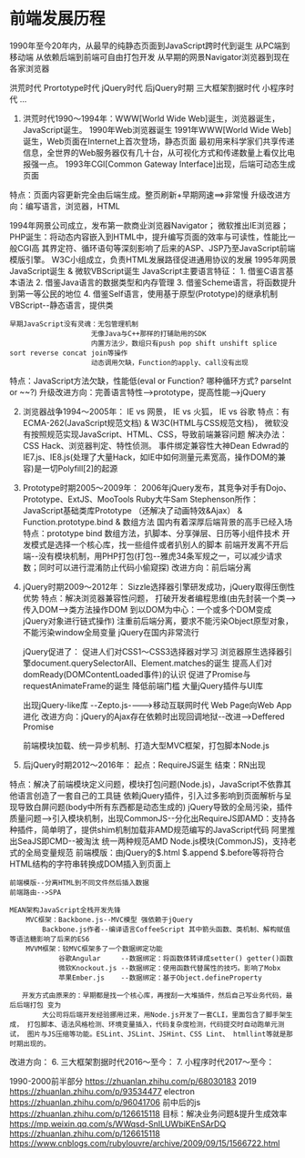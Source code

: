 # 前端发展历程

1990年至今20年内，从最早的纯静态页面到JavaScript跨时代到诞生
从PC端到移动端
从依赖后端到前端可自由打包开发
从早期的网景Navigator浏览器到现在各家浏览器

洪荒时代
Prortotype时代
jQuery时代
后jQuery时期
三大框架割据时代
小程序时代
...

1. 洪荒时代1990～1994年：WWW[World Wide Web]诞生，浏览器诞生，JavaScript诞生。
1990年Web浏览器诞生
1991年WWW[World Wide Web]诞生，Web页面在Internet上首次登场，静态页面
    最初用来科学家们共享传递信息，全世界的Web服务器仅有几十台，从可视化方式和传递数量上看仅比电报强一点。
1993年CGI[Common Gateway Interface]出现，后端可动态生成页面

特点：页面内容更新完全由后端生成。整页刷新+早期网速==>非常慢
升级改进方向：编写语言，浏览器，HTML

1994年网景公司成立，发布第一款商业浏览器Navigator；
    微软推出IE浏览器；
    PHP诞生：将动态内容嵌入到HTML中，提升编写页面的效率与可读性，性能比一般CGI高
            其界定符、循环语句等深刻影响了后来的ASP、JSP乃至JavaScript前端模版引擎。
    W3C小组成立，负责HTML发展路径促进通用协议的发展
1995年网景JavaScript诞生 & 微软VBScript诞生
        JavaScript主要语言特征：
            1. 借鉴C语言基本语法
            2. 借鉴Java语言的数据类型和内存管理
            3. 借鉴Scheme语言，将函数提升到第一等公民的地位
            4. 借鉴Self语言，使用基于原型(Prototype)的继承机制
        VBScript--静态语言，提供类

    早期JavaScript没有灵魂：无包管理机制
                        无像Java与C++那样的打辅助用的SDK
                        内置方法少，数组只有push pop shift unshift splice sort reverse concat join等操作
                        动态调用欠缺，Function的apply、call没有出现
特点：JavaScript方法欠缺，性能低(eval or Function? 哪种循环方式? parseInt or ~~?)
升级改进方向：完善语言特性-->prototype，提高性能-->jQuery

2. 浏览器战争1994～2005年：
IE vs 网景， IE vs 火狐， IE vs 谷歌
特点：有ECMA-262(JavaScript规范文档) & W3C(HTML与CSS规范文档)，
    微软没有按照规范实现JavaScript、HTML、CSS，导致前端兼容问题
解决办法：CSS Hack、浏览器判定、特性侦测。
        事件绑定兼容性大神Dean Edwrad的IE7.js、IE8.js(处理了大量Hack，如IE中如何测量元素宽高，操作DOM的兼容)是一切Polyfill[2]的起源

3. Prototype时期2005～2009年：
2006年jQuery发布，其竞争对手有Dojo、Prototype、ExtJS、MooTools
Ruby大牛Sam Stephenson所作：JavaScript基础类库Prototype （还解决了动画特效&Ajax）
                        & Function.prototype.bind 
                        & 数组方法
国内有着深厚后端背景的高手已经入场
特点：prototype bind 数组方法，扒脚本、分享弹层、日历等小组件技术
    开发模式是选择一个核心库，找一些组件或者扒别人的脚本
    前端开发离不开后端--没有模块机制，用PHP打包(打包--雅虎34条军规之一，可以减少请求数；同时可以进行混淆防止代码小偷窥探)
改进方向：前后端分离

4. jQuery时期2009～2012年：
Sizzle选择器引擎研发成功，jQuery取得压倒性优势
特点：解决浏览器兼容性问题，
    打破开发者编程思维(由先封装一个类-->传入DOM-->类方法操作DOM 到以DOM为中心：一个或多个DOM变成jQuery对象进行链式操作)
    注重前后端分离，要求不能污染Object原型对象，不能污染window全局变量
    jQuery在国内非常流行

    jQuery促进了：
        促进人们对CSS1～CSS3选择器对学习
        浏览器原生选择器引擎document.querySelectorAll、Element.matches的诞生
        提高人们对domReady(DOMContentLoaded事件)的认识
        促进了Promise与requestAnimateFrame的诞生
        降低前端门槛
      大量jQuery插件与UI库

    出现jQuery-like库 --Zepto.js---->移动互联网时代
    Web Page向Web App进化
改进方向：jQuery的Ajax存在依赖时出现回调地狱--改进-->Deffered Promise

    前端模块加载、统一异步机制、打造大型MVC框架，打包脚本Node.js 
5. 后jQuery时期2012～2016年：
起点：RequireJS诞生
结束：RN出现

特点：解决了前端模块定义问题，模块打包问题(Node.js)，JavaScript不依靠其他语言创造了一套自己的工具链
    依赖jQuery插件，引入过多影响到页面解析与呈现导致白屏问题(body中所有东西都是动态生成的)
   jQuery导致的全局污染，插件质量问题-->引入模块机制，出现CommonJS--分化出RequireJS即AMD：支持各种插件，简单明了，提供shim机制加载非AMD规范编写的JavaScript代码
   阿里推出SeaJS即CMD--被淘汰
    统一两种规范AMD Node.js模块(CommonJS)，支持老式的全局变量规范
    前端模版：由jQuery的$.html $.append $.before等将符合HTML结构的字符串转换成DOM插入到页面上

    前端模版--分离HTML到不同文件然后插入数据
    前端路由-->SPA

    MEAN架构JavaScript全栈开发先锋
        MVC框架：Backbone.js--MVC模型 强依赖于jQuery
            Backbone.js作者--编译语言CoffeeScript 其中箭头函数、类机制、解构赋值等语法糖影响了后来的ES6
        MVVM框架：较MVC框架多了一个数据绑定功能
                谷歌Angular     --数据绑定：将函数体转译成setter() getter()函数
                微软Knockout.js --数据绑定：使用函数代替属性的技巧。影响了Mobx
                苹果Ember.js    --数据绑定：基于Object.defineProperty

       开发方式由原来的：早期都是找一个核心库，再搜刮一大堆插件，然后自己写业务代码，最后后端打包 变为
            大公司将后端开发经验挪用过来，用Node.js开发了一套CLI，里面包含了脚手架生成， 打包脚本、语法风格检测、环境变量插入，代码复杂度检测，代码提交时自动跑单元测试， 图片与JS压缩等功能。ESLint、JSLint、JSHint、CSS Lint、 htmllint等就是那时期出现的。

改进方向： 
6. 三大框架割据时代2016～至今：
7. 小程序时代2017～至今：




1990-2000前半部分    https://zhuanlan.zhihu.com/p/68030183
2019                https://zhuanlan.zhihu.com/p/93534477
electron            https://zhuanlan.zhihu.com/p/96041706
前中后的js                    https://zhuanlan.zhihu.com/p/126615118
    目标：解决业务问题&提升生成效率
https://mp.weixin.qq.com/s/WWqsd-SnILUWbiKEnSArDQ
https://zhuanlan.zhihu.com/p/126615118
https://www.cnblogs.com/rubylouvre/archive/2009/09/15/1566722.html